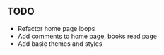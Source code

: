 TODO
-
- Refactor home page loops
- Add comments to home page, books read page
- Add basic themes and styles